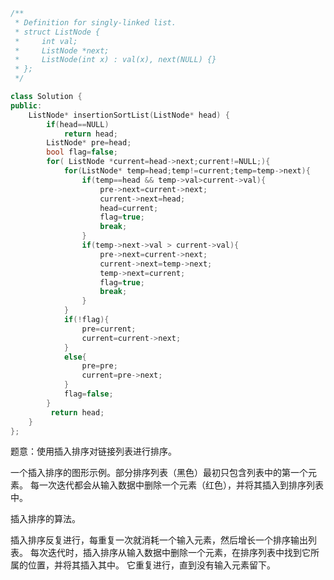 ```cpp
/**
 * Definition for singly-linked list.
 * struct ListNode {
 *     int val;
 *     ListNode *next;
 *     ListNode(int x) : val(x), next(NULL) {}
 * };
 */

class Solution {
public:
    ListNode* insertionSortList(ListNode* head) {
        if(head==NULL)
            return head;
        ListNode* pre=head;
        bool flag=false;
        for( ListNode *current=head->next;current!=NULL;){
            for(ListNode* temp=head;temp!=current;temp=temp->next){
                if(temp==head && temp->val>current->val){
                    pre->next=current->next;
                    current->next=head;
                    head=current;
                    flag=true;
                    break;
                }
                if(temp->next->val > current->val){
                    pre->next=current->next;
                    current->next=temp->next;
                    temp->next=current;
                    flag=true;
                    break;
                }
            }
            if(!flag){
                pre=current;
                current=current->next;
            }
            else{
                pre=pre;
                current=pre->next;
            }
            flag=false;
        }
         return head;
    }
};

```

题意：使用插入排序对链接列表进行排序。


一个插入排序的图形示例。部分排序列表（黑色）最初只包含列表中的第一个元素。
每一次迭代都会从输入数据中删除一个元素（红色），并将其插入到排序列表中。


插入排序的算法。

插入排序反复进行，每重复一次就消耗一个输入元素，然后增长一个排序输出列表。
每次迭代时，插入排序从输入数据中删除一个元素，在排序列表中找到它所属的位置，并将其插入其中。
它重复进行，直到没有输入元素留下。

```javascript

```



